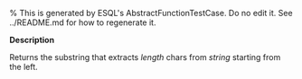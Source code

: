 % This is generated by ESQL's AbstractFunctionTestCase. Do no edit it. See ../README.md for how to regenerate it.

**Description**

Returns the substring that extracts *length* chars from *string* starting from the left.

